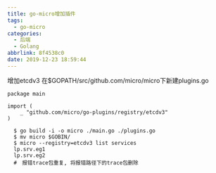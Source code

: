 ```yaml
---
title: go-micro增加插件
tags:
  - go-micro
categories:
  - 后端
  - Golang
abbrlink: 8f4538c0
date: 2019-12-23 18:59:44
---
```

增加etcdv3
在$GOPATH/src/github.com/micro/micro下新建plugins.go
```golang
package main

import (
    _ "github.com/micro/go-plugins/registry/etcdv3"
)
```
```shell script
  $ go build -i -o micro ./main.go ./plugins.go
  $ mv micro $GOBIN/
  $ micro --registry=etcdv3 list services
  lp.srv.eg1
  lp.srv.eg2 
  #　报错trace包重复, 将报错路径下的trace包删除
```